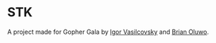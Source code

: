 STK
======

A project made for Gopher Gala by [Igor Vasilcovsky](https://github.com/vasilcovsky) and [Brian Oluwo](https://github.com/broluwo).
